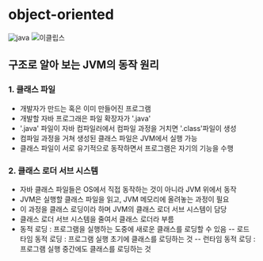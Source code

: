 # object-oriented
![java](https://github.com/networkSorcerer/object-oriented/assets/155520035/d221aef6-d3a1-4c48-903e-a69f7aea2e05)
![이클립스](https://github.com/networkSorcerer/object-oriented/assets/155520035/57fdd3ab-4790-4813-9742-5c8c5d0fdfef)

## 구조로 알아 보는 JVM의 동작 원리

### 1. 클래스 파일 
- 개발자가 만드는 혹은 이미 만들어진 프로그램
- 개발할 자바 프로그래은 파일 확장자가 '.java'
- '.java' 파일이 자바 컴파일러에서 컴파일 과정을 거치면 '.class'파일이 생성
- 컴파일 과정을 거쳐 생성된 클래스 파일은 JVM에서 실행 가능
- 클래스 파일이 서로 유기적으로 동작하면서 프로그램은 자기의 기능을 수행

### 2. 클래스 로더 서브 시스템
- 자바 클래스 파일들은 OS에서 직접 동작하는 것이 아니라 JVM 위에서 동작
- JVM은 실행할 클래스 파일을 읽고, JVM 메모리에 올려놓는 과정이 필요
- 이 과정을 클래스 로딩이라 하며 JVM의 클래스 로더 서브 시스템이 담당
- 클래스 로더 서브 시스템을 줄여서 클래스 로더라 부름
- 동적 로딩 : 프로그램을 실행하는 도중에 새로운 클래스를 로딩할 수 있음
   -- 로드 타임 동적 로딩 : 프로그램 실행 초기에 클래스를 로딩하는 것
   -- 런타임 동적 로딩 : 프로그램 실행 중간에도 클래스를 로딩하는 것
